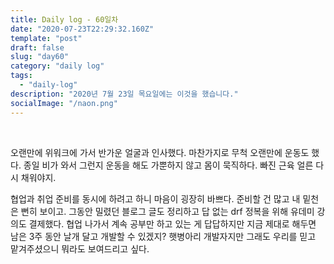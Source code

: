 ```yaml
---
title: Daily log - 60일차
date: "2020-07-23T22:29:32.160Z"
template: "post"
draft: false
slug: "day60"
category: "daily log"
tags:
  - "daily-log"
description: "2020년 7월 23일 목요일에는 이것을 했습니다."
socialImage: "/naon.png"
---
```


<br>

오랜만에 위워크에 가서 반가운 얼굴과 인사했다. 마찬가지로 무척 오랜만에 운동도 했다. 종일 비가 와서 그런지 운동을 해도 가뿐하지 않고 몸이 묵직하다. 빠진 근육 얼른 다시 채워야지.

협업과 취업 준비를 동시에 하려고 하니 마음이 굉장히 바쁘다. 준비할 건 많고 내 밑천은 뻔히 보이고. 그동안 밀렸던 블로그 글도 정리하고 답 없는 drf 정복을 위해 유데미 강의도 결제했다. 협업 나가서 계속 공부만 하고 있는 게 답답하지만 지금 제대로 해두면 남은 3주 동안 날개 달고 개발할 수 있겠지? 햇병아리 개발자지만 그래도 우리를 믿고 맡겨주셨으니 뭐라도 보여드리고 싶다.